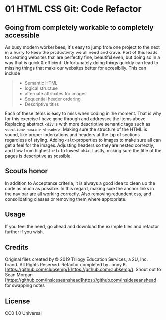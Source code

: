 # 01 HTML CSS Git: Code Refactor

## Going from completely workable to completely accessible
As busy modern worker bees, it's easy to jump from one project to the next in a hurry to keep the productivity we all need and crave. Part of this leads to creating websites that are perfectly fine, beautiful even, but doing so in a way that is quick & efficient. Unfortunately doing things quickly can lead to missing things that make our websites better for accesibiliy. This can include

>- Semantic HTML
>- logical structure
>- alternate attributes for images
>- Sequential header ordering
>- Descriptive titles

Each of these items is easy to miss when coding in the moment. That is why for this exercise I have gone through and addressed the items above. Replacing abstract ```<div>```s with more descriptive semantic tags such as ```<section> <main> <header>```. Making sure the structure of the HTML is sound, like proper indentations and headers at the top of sections regardless of styling. Adding ```<alt>```properties to images to make sure all can get a feel for the images. Adjusting headers so they are nested correctly, and flow from highest ```<h1>``` to lowest ```<h4>```. Lastly, making sure the title of the pages is descriptive as possible.

## Scouts honor
In addition to Acceptance criteria, it is always a good idea to clean up the code as much as possible. In this regard, making sure the anchor links in the nav bar are all working correctly. Also removing redundent css, and consolidating classes or removing them where appropriate.

## Usage 

If you feel the need, go ahead and download the example files and refactor further if you wish.


## Credits

Original files created by © 2019 Trilogy Education Services, a 2U, Inc. brand. All Rights Reserved. Refactor completed by Jonny K. [https://github.com/clubkemp/](https://github.com/clubkemp/). Shout out to Sean Morgan [https://github.com/insideseanshead]https://github.com/insideseanshead for swapping notes 



## License

CC0 1.0 Universal

